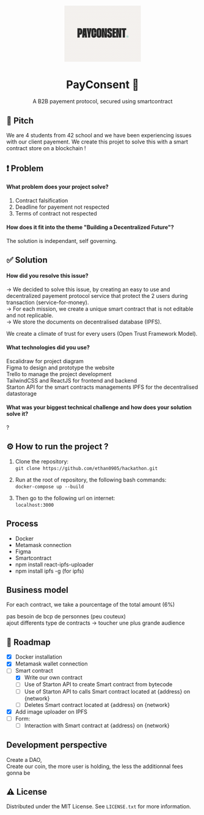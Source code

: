 <div align="center">

  <img src="readme/payconsent.png" alt="logo" width="200" height="auto" />
  <h1>PayConsent 🤝</h1>
  <p>A B2B payement protocol, secured using smartcontract</p>

</div>

## 🤏 Pitch
We are 4 students from 42 school and we have been experiencing issues with our client payement. We create this projet to solve this with a smart contract store on a blockchain !

## ❗ Problem
#### What problem does your project solve? 
1. Contract falsification  
2. Deadline for payement not respected  
3. Terms of contract not respected  
  
#### How does it fit into the theme "Building a Decentralized Future"?  
The solution is independant, self governing.  
    
## ✅ Solution
#### How did you resolve this issue?  
→ We decided to solve this issue, by creating an easy to use and decentralized payement protocol service that protect the 2 users during transaction (service-for-money).  
→ For each mission, we create a unique smart contract that is not editable and not replicable.  
→ We store the documents on decentralised database (IPFS).
  
We create a climate of trust for every users (Open Trust Framework Model).  
  
#### What technologies did you use?
Escalidraw for project diagram  
Figma to design and prototype the website  
Trello to manage the project development  
TailwindCSS and ReactJS for frontend and backend  
Starton API for the smart contracts managements
IPFS for the decentralised datastorage  
  
#### What was your biggest technical challenge and how does your solution solve it?
?

## ⚙️ How to run the project ? 
  
1. Clone the repository:  
`git clone https://github.com/ethan0905/hackathon.git`
 
2. Run at the root of repository, the following bash commands:  
`docker-compose up --build`
    
3. Then go to the following url on internet:  
`localhost:3000`  
  
## Process

 - Docker
 - Metamask connection
 - Figma
 - Smartcontract
 - npm install react-ipfs-uploader
 - npm install ipfs -g (for ipfs)

## Business model

For each contract, we take a pourcentage of the total amount (6%)  

pas besoin de bcp de personnes (peu couteux)  
ajout differents type de contracts -> toucher une plus grande audience  

## 🧭 Roadmap

- [x] Docker installation
- [x] Metamask wallet connection
- [ ] Smart contract
    - [x] Write our own contract
    - [ ] Use of Starton API to create Smart contract from bytecode
    - [ ] Use of Starton API to calls Smart contract located at {address} on {network}
    - [ ] Deletes Smart contract located at {address} on {network}
- [x] Add image uploader on IPFS
- [ ] Form:
    - [ ] Interaction with Smart contract at {address} on {network}

## Development perspective
Create a DAO,  
Create our coin, the more user is holding, the less the additionnal fees gonna be 

## ⚠️ License
Distributed under the MIT License. See `LICENSE.txt` for more information.  
